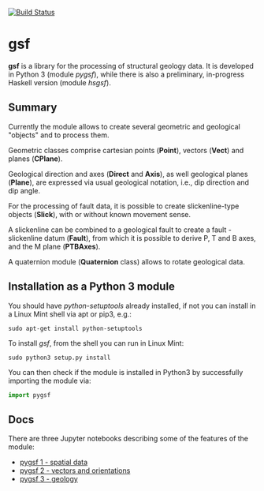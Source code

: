 
[![Build Status](https://travis-ci.org/mauroalberti/gsf.svg?branch=master)](https://travis-ci.org/mauroalberti/gsf)

# gsf 
**gsf** is a library for the processing of structural geology data. It is developed in Python 3 (module *pygsf*), while there is  also a preliminary, in-progress Haskell version (module *hsgsf*).

## Summary

Currently the module allows to create several geometric and geological "objects" and to process them.

Geometric classes comprise cartesian points (**Point**), vectors (**Vect**) and planes (**CPlane**).

Geological direction and axes (**Direct** and **Axis**), as well geological planes (**Plane**), are expressed via usual geological notation, i.e., dip direction and dip angle.

For the processing of fault data, it is possible to create slickenline-type objects (**Slick**), with or without known movement sense. 

A slickenline can be combined to a geological fault to create a fault - slickenline datum (**Fault**), from which it is possible to derive P, T and B axes, and the M plane (**PTBAxes**). 

A quaternion module (**Quaternion** class) allows to rotate geological data.

## Installation as a Python 3 module

You should have *python-setuptools* already installed, if not you can install in a Linux Mint shell via apt or pip3, e.g.:
```
sudo apt-get install python-setuptools
```
To install *gsf*, from the shell you can run in Linux Mint:
```
sudo python3 setup.py install
```
You can then check if the module is installed in Python3 by successfully importing the module via:
```python
import pygsf
```
## Docs

There are three Jupyter notebooks describing some of the features of the module:
 - [pygsf 1 - spatial data](https://github.com/mauroalberti/gsf/blob/master/notebooks/pygsf%201%20-%20spatial%20data.ipynb)
 - [pygsf 2 - vectors and orientations](https://github.com/mauroalberti/gsf/blob/master/notebooks/pygsf%202%20-%20orientations.ipynb)
 - [pygsf 3 - geology](https://github.com/mauroalberti/gsf/blob/master/notebooks/pygsf%203%20-%20geology.ipynb)





